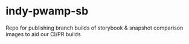 # indy-pwamp-sb

Repo for publishing branch builds of storybook & snapshot comparison images to aid our CI/PR builds
